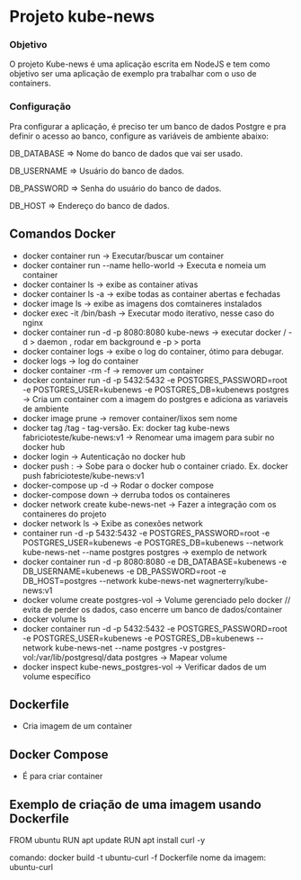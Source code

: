 # Projeto kube-news

### Objetivo
O projeto Kube-news é uma aplicação escrita em NodeJS e tem como objetivo ser uma aplicação de exemplo pra trabalhar com o uso de containers.

### Configuração
Pra configurar a aplicação, é preciso ter um banco de dados Postgre e pra definir o acesso ao banco, configure as variáveis de ambiente abaixo:

DB_DATABASE => Nome do banco de dados que vai ser usado.

DB_USERNAME => Usuário do banco de dados.

DB_PASSWORD => Senha do usuário do banco de dados.

DB_HOST => Endereço do banco de dados.

## Comandos Docker

 - docker container run <nome-container> -> Executar/buscar um container
 - docker container run --name <meucontainer> hello-world -> Executa e nomeia um container
 - docker container ls -> exibe as container ativas
 - docker container ls -a -> exibe todas as container abertas e fechadas
 - docker image ls -> exibe as imagens dos comtaineres instalados
 - docker exec -it <id container> /bin/bash -> Executar modo iterativo, nesse caso do nginx
 - docker container run -d -p 8080:8080 kube-news -> executar docker / -d > daemon , rodar em background e -p > porta
 - docker container logs <id container> -> exibe o log do container, ótimo para debugar.
 - docker logs <id container> -> log do container
 - docker container -rm -f <id container> -> remover um container
 - docker container run -d -p 5432:5432 -e POSTGRES_PASSWORD=root -e POSTGRES_USER=kubenews -e POSTGRES_DB=kubenews postgres -> Cria um container com a imagem do postgres e adiciona as variaveis de ambiente
 - docker image prune -> remover container/lixos sem nome
 - docker tag <nome do repositorio> <nome de usuario no docker hub>/tag - tag-versão. Ex: docker tag kube-news fabricioteste/kube-news:v1 -> Renomear uma imagem para subir no docker hub
 - docker login -> Autenticação no docker hub
 - docker push <nome do repositorio>:<tag> -> Sobe para o docker hub o container criado. Ex. docker push fabricioteste/kube-news:v1
 - docker-compose up -d -> Rodar o docker compose
 - docker-compose down -> derruba todos os containeres
 - docker network create kube-news-net -> Fazer a integração com os containeres do projeto
 - docker network ls -> Exibe as conexões network
 - container run -d -p 5432:5432 -e POSTGRES_PASSWORD=root -e POSTGRES_USER=kubenews -e POSTGRES_DB=kubenews --network kube-news-net --name postgres postgres -> exemplo de network
 - docker container run -d -p 8080:8080 -e DB_DATABASE=kubenews -e DB_USERNAME=kubenews -e DB_PASSWORD=root -e DB_HOST=postgres --network kube-news-net wagnerterry/kube-news:v1
 - docker volume create postgres-vol -> Volume gerenciado pelo docker // evita de perder os dados, caso encerre um banco de dados/container
 - docker volume ls
 - docker container run -d -p 5432:5432 -e POSTGRES_PASSWORD=root -e POSTGRES_USER=kubenews -e POSTGRES_DB=kubenews --network kube-news-net --name postgres -v postgres-vol:/var/lib/postgresql/data postgres -> Mapear volume
 - docker inspect kube-news_postgres-vol -> Verificar dados de um volume específico


 ## Dockerfile
 - Cria imagem de um container

 ## Docker Compose
 - É para criar container

 ## Exemplo de criação de uma imagem usando Dockerfile
 FROM ubuntu
 RUN apt update
 RUN apt install curl -y

 comando: docker build -t ubuntu-curl -f Dockerfile
 nome da imagem: ubuntu-curl
